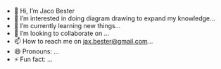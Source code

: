 - 👋 Hi, I’m Jaco Bester
- 👀 I’m interested in doing diagram drawing to expand my knowledge...
- 🌱 I’m currently learning new things...
- 💞️ I’m looking to collaborate on ...
- 📫 How to reach me on jax.bester@gmail.com...
- 😄 Pronouns: ...
- ⚡ Fun fact: ...

<!---
jax5857/jax5857 is a ✨ special ✨ repository because its `README.md` (this file) appears on your GitHub profile.
You can click the Preview link to take a look at your changes.
--->
